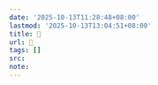 ```yaml
---
date: '2025-10-13T11:28:48+08:00'
lastmod: '2025-10-13T13:04:51+08:00'
title: 󰞲
url: 󰞲
tags: []
src:
note:
---
```

